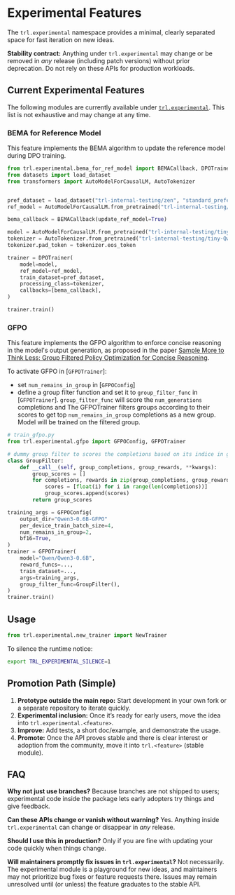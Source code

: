 # Experimental Features

The `trl.experimental` namespace provides a minimal, clearly separated space for fast iteration on new ideas.

<Tip warning={true}>

**Stability contract:** Anything under `trl.experimental` may change or be removed in *any* release (including patch versions) without prior deprecation. Do not rely on these APIs for production workloads.

</Tip>

## Current Experimental Features

The following modules are currently available under [`trl.experimental`](https://github.com/huggingface/trl/tree/main/trl/experimental).
This list is not exhaustive and may change at any time.

### BEMA for Reference Model

This feature implements the BEMA algorithm to update the reference model during DPO training.

```python
from trl.experimental.bema_for_ref_model import BEMACallback, DPOTrainer
from datasets import load_dataset
from transformers import AutoModelForCausalLM, AutoTokenizer


pref_dataset = load_dataset("trl-internal-testing/zen", "standard_preference", split="train")
ref_model = AutoModelForCausalLM.from_pretrained("trl-internal-testing/tiny-Qwen2ForCausalLM-2.5")

bema_callback = BEMACallback(update_ref_model=True)

model = AutoModelForCausalLM.from_pretrained("trl-internal-testing/tiny-Qwen2ForCausalLM-2.5")
tokenizer = AutoTokenizer.from_pretrained("trl-internal-testing/tiny-Qwen2ForCausalLM-2.5")
tokenizer.pad_token = tokenizer.eos_token

trainer = DPOTrainer(
    model=model,
    ref_model=ref_model,
    train_dataset=pref_dataset,
    processing_class=tokenizer,
    callbacks=[bema_callback],
)

trainer.train()
```

### GFPO

This feature implements the GFPO algorithm to enforce concise reasoning in the model's output generation, as proposed in the paper [Sample More to Think Less: Group Filtered Policy Optimization for Concise Reasoning](https://huggingface.co/papers/2508.09726).

To activate GFPO in [`GFPOTrainer`]:

- set `num_remains_in_group` in [`GFPOConfig`]
- define a group filter function and set it to `group_filter_func` in [`GFPOTrainer`]. `group_filter_func` will score the `num_generations` completions and The GFPOTrainer filters groups according to their scores to get top `num_remains_in_group` completions as a new group. Model will be trained on the filtered group.

```python
# train_gfpo.py
from trl.experimental.gfpo import GFPOConfig, GFPOTrainer

# dummy group filter to scores the completions based on its indice in group
class GroupFilter:
    def __call__(self, group_completions, group_rewards, **kwargs):
        group_scores = []
        for completions, rewards in zip(group_completions, group_rewards):
            scores = [float(i) for i in range(len(completions))]
            group_scores.append(scores)
        return group_scores

training_args = GFPOConfig(
    output_dir="Qwen3-0.6B-GFPO"
    per_device_train_batch_size=4,
    num_remains_in_group=2,
    bf16=True,
)
trainer = GFPOTrainer(
    model="Qwen/Qwen3-0.6B",
    reward_funcs=...,
    train_dataset=...,
    args=training_args,
    group_filter_func=GroupFilter(),
)
trainer.train()
```

## Usage

```python
from trl.experimental.new_trainer import NewTrainer
```

To silence the runtime notice:

```bash
export TRL_EXPERIMENTAL_SILENCE=1
```

## Promotion Path (Simple)

1. **Prototype outside the main repo:** Start development in your own fork or a separate repository to iterate quickly.
2. **Experimental inclusion:** Once it’s ready for early users, move the idea into `trl.experimental.<feature>`.
3. **Improve:** Add tests, a short doc/example, and demonstrate the usage.
4. **Promote:** Once the API proves stable and there is clear interest or adoption from the community, move it into `trl.<feature>` (stable module).

## FAQ

**Why not just use branches?**
Because branches are not shipped to users; experimental code inside the package lets early adopters try things and give feedback.

**Can these APIs change or vanish without warning?**
Yes. Anything inside `trl.experimental` can change or disappear in *any* release.

**Should I use this in production?**
Only if you are fine with updating your code quickly when things change.

**Will maintainers promptly fix issues in `trl.experimental`?**
Not necessarily. The experimental module is a playground for new ideas, and maintainers may not prioritize bug fixes or feature requests there. Issues may remain unresolved until (or unless) the feature graduates to the stable API.
